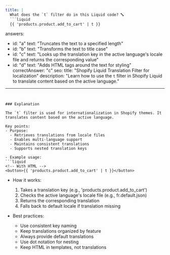 ```yaml
---
title: |
  What does the `t` filter do in this Liquid code? 🔤
  ```liquid
  {{ 'products.product.add_to_cart' | t }}
  ```

answers:
  - id: "a"
    text: "Truncates the text to a specified length"
  - id: "b"
    text: "Transforms the text to title case"
  - id: "c"
    text: "Looks up the translation key in the active language's locale file and returns the corresponding value"
  - id: "d"
    text: "Adds HTML tags around the text for styling"
correctAnswer: "c"
seo:
  title: "Shopify Liquid Translation Filter for localization"
  description: "Learn how to use the `t` filter in Shopify Liquid to translate content based on the active language."
---
```


### Explanation

The `t` filter is used for internationalization in Shopify themes. It translates content based on the active language.

Key points:
- Purpose:
  - Retrieves translations from locale files
  - Enables multi-language support
  - Maintains consistent translations
  - Supports nested translation keys

- Example usage:
```liquid
<!-- With HTML -->
<button>{{ 'products.product.add_to_cart' | t }}</button>

```

- How it works:
  1. Takes a translation key (e.g., 'products.product.add_to_cart')
  2. Checks the active language's locale file (e.g., fr.default.json)
  3. Returns the corresponding translation
  4. Falls back to default locale if translation missing

- Best practices:
  - Use consistent key naming
  - Keep translations organized by feature
  - Always provide default translations
  - Use dot notation for nesting
  - Keep HTML in templates, not translations 